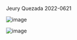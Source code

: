 Jeury Quezada 2022-0621


![image](https://github.com/JeuryQ-M-2022-0621/Tarea4-agenda-react/assets/140918324/1e49cf56-3610-49e2-8478-66fcf620c139)

![image](https://github.com/JeuryQ-M-2022-0621/Tarea4-agenda-react/assets/140918324/0840b798-fd87-4bb9-9d42-851b1107f123)


